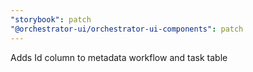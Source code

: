 ```yaml
---
"storybook": patch
"@orchestrator-ui/orchestrator-ui-components": patch
---
```


Adds Id column to metadata workflow and task table
